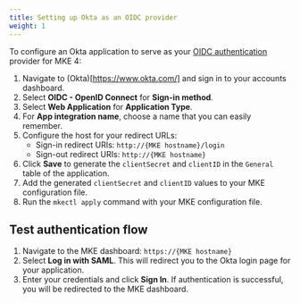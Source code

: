 ```yaml
---
title: Setting up Okta as an OIDC provider
weight: 1
---
```


To configure an Okta application to serve as your [OIDC authentication](../../../../docs/operations/authentication/oidc) provider for MKE 4:

1. Navigate to (Okta)[https://www.okta.com/] and sign in to your accounts dashboard.
2. Select **OIDC - OpenID Connect** for **Sign-in method**.
3. Select **Web Application** for **Application Type**.
4. For **App integration name**, choose a name that you can easily remember.
5. Configure the host for your redirect URLs:
   - Sign-in redirect URIs: `http://{MKE hostname}/login`
   - Sign-out redirect URIs: `http://{MKE hostname}`
6. Click **Save** to generate the `clientSecret` and `clientID` in the `General` table of the application.
7. Add the generated `clientSecret` and `clientID` values to your MKE configuration file.
8. Run the `mkectl apply` command with your MKE configuration file.

## Test authentication flow

1. Navigate to the MKE dashboard: `https://{MKE hostname}`
2. Select **Log in with SAML**. This will redirect you to the Okta
   login page for your application.
3. Enter your credentials and click **Sign In**. If authentication is successful,
   you will be redirected to the MKE dashboard.
